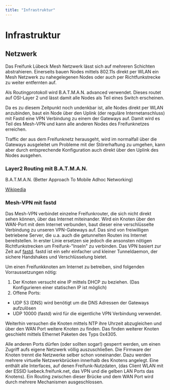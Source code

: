 ```yaml
---
title: "Infrastruktur"
---
```


# Infrastruktur

## Netzwerk

Das Freifunk Lübeck Mesh Netzwerk lässt sich auf mehreren Schichten abstrahieren.
Einerseits bauen Nodes mittels 802.11s direkt per WLAN ein Mesh Netzwerk zu nahegelegenen 
Nodes oder auch per Richtfunkstrecke zu weiter entfernten auf.

Als Routingprotokoll wird B.A.T.M.A.N. advanced verwendet. Dieses routet auf OSI-Layer 2  und lässt damit
alle Nodes als Teil eines Switch erscheinen.

Da es zu diesem Zeitpunkt noch undenkbar ist, alle Nodes direkt per WLAN anzubinden, baut ein Node
über den Uplink (der reguläre Internetanschluss) mit Fastd eine VPN Verbindung zu einem der Gateways auf.
Damit wird es Teil des Mesh-VPN und kann alle anderen Nodes des Freifunknetzes erreichen.

Traffic der aus dem Freifunknetz herausgeht, wird im normalfall über die Gateways ausgeleitet um Probleme mit 
der Störerhaftung zu umgehen, kann aber durch entsprechende Konfiguration auch direkt über den Uplink des
Nodes ausgehen.

### Layer2 Routing mit B.A.T.M.A.N. 

B.A.T.M.A.N. (Better Approach To Mobile Adhoc Networking)

[Wikipedia](https://de.wikipedia.org/wiki/B.A.T.M.A.N.)

### Mesh-VPN mit fastd 

Das Mesh-VPN verbindet einzelne Freifunkrouter, die sich nicht direkt sehen können, über das Internet miteinander.
Wird ein Knoten über den WAN-Port mit dem Internet verbunden, baut dieser eine verschlüsselte Verbindung zu unseren VPN-Gateways auf. Das sind von freiwilligen betriebene Server, die u.a. auch die getunnelten Routen ins Internet bereitstellen. In erster Linie ersetzen sie jedoch die ansonsten nötigen Richtfunkstrecken um Freifunk-"Inseln" zu verbinden.
Das VPN basiert zur Zeit auf [fastd](https://github.com/NeoRaider/fastd). fastd ist ein sehr einfacher und kleiner Tunneldaemon, der sichere Handshakes und Verschlüsselung bietet.

Um einen Freifunkknoten am Internet zu betreiben, sind folgenden Vorraussetzungen nötig:

1. Der Knoten versucht eine IP mittels DHCP zu beziehen. (Das Konfigurieren einer statischen IP ist möglich)
2. Offene Ports:
  - UDP 53 (DNS) wird benötigt um die DNS Adressen der Gateways aufzulösen
  - UDP 10000 (fastd) wird für die eigentliche VPN Verbindung verwendet.

Weiterhin versuchen die Knoten mittels NTP ihre Uhrzeit abzugleichen und über den WAN Port weitere Knoten zu finden. Das finden weiterer Knoten geschieht mittels Ethernet Paketen des Typs 0x4305.

Alle anderen Ports dürfen (oder sollten sogar!) gesperrt werden, um einen Zugriff aufs eigene Netzwerk völlig auszuschließen. Die Firmware der Knoten trennt die Netzwerke selber schon voneinander. Dazu werden mehrere virtuelle Netzwerkbrücken innerhalb des Knotens angelegt. Eine enthält alle Interfaces, auf denen Freifunk-Nutzdaten, (das Client WLAN mit der ESSID luebeck.freifunk.net, das VPN und die gelben LAN Ports das Knotens). Ein Routing zwischen dieser Brücke und dem WAN Port wird durch mehrere Mechanismen ausgeschlossen.


